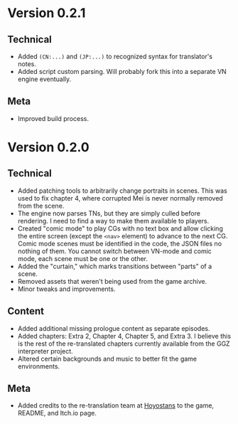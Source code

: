# Version 0.2.1

## Technical
- Added `(CN:...)` and `(JP:...)` to recognized syntax for translator's notes.
- Added script custom parsing. Will probably fork this into a separate VN engine eventually.

## Meta
- Improved build process.

# Version 0.2.0

## Technical
- Added patching tools to arbitrarily change portraits in scenes. This was used to fix chapter 4, where corrupted Mei is never normally removed from the scene.
- The engine now parses TNs, but they are simply culled before rendering. I need to find a way to make them available to players.
- Created "comic mode" to play CGs with no text box and allow clicking the entire screen (except the `<nav>` element) to advance to the next CG. Comic mode scenes must be identified in the code, the JSON files no nothing of them. You cannot switch between VN-mode and comic mode, each scene must be one or the other.
- Added the "curtain," which marks transitions between "parts" of a scene.
- Removed assets that weren't being used from the game archive.
- Minor tweaks and improvements.

## Content
- Added additional missing prologue content as separate episodes.
- Added chapters: Extra 2, Chapter 4, Chapter 5, and Extra 3. I believe this is the rest of the re-translated chapters currently available from the GGZ interpreter project.
- Altered certain backgrounds and music to better fit the game environments.

## Meta
- Added credits to the re-translation team at [Hoyostans](https://hoyostans.be/) to the game, README, and Itch.io page.